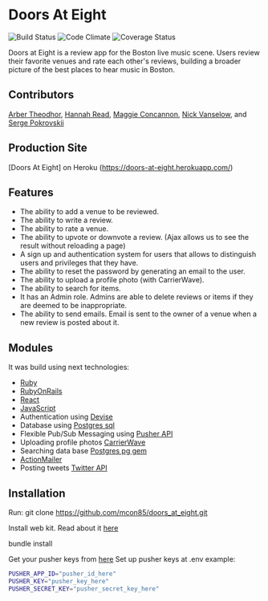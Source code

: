 # Doors At Eight
![Build Status](https://codeship.com/projects/9eab13e0-2503-0134-e487-0e3391f87f23/status?branch=master)
![Code Climate](https://codeclimate.com/github/mcon85/doors_at_eight.png)
![Coverage Status](https://coveralls.io/repos/mcon85/doors_at_eight/badge.png)


Doors at Eight is a review app for the Boston live music scene. Users review their favorite venues and rate each other's reviews, building a broader picture of the best places to hear music in Boston.


## Contributors

[Arber Theodhor](https://github.com/arbertheo), [Hannah Read](https://github.com/freyjasdottir), [Maggie Concannon](https://github.com/mcon85), [Nick Vanselow](https://github.com/nvanselow), and [Serge Pokrovskii](https://github.com/spokrovskiy)

## Production Site

[Doors At Eight] on Heroku (https://doors-at-eight.herokuapp.com/)


## Features

* The ability to add a venue to be reviewed.
* The ability to write a review.
* The ability to rate a venue.
* The ability to upvote or downvote a review. (Ajax allows us to see the result without reloading a page)
* A sign up and authentication system for users that allows to distinguish users and privileges that they have.
* The ability to reset the password by generating an email to the user.
* The ability to upload a profile photo (with CarrierWave).
* The ability to search for items.
* It has an Admin role. Admins are able to delete reviews or items if they are deemed to be inappropriate.
* The ability to send  emails. Email is sent to the owner of a venue when a new review is posted about it.



## Modules

It was build using next technologies:

* [Ruby](https://www.ruby-lang.org/en/)
* [RubyOnRails](http://rubyonrails.org/)
* [React](https://facebook.github.io/react/docs/getting-started.html)
* [JavaScript](https://developer.mozilla.org/en-US/docs/Web/JavaScript/Reference)
* Authentication using [Devise](https://github.com/plataformatec/devise)
* Database using [Postgres sql](https://www.postgresql.org)
* Flexible Pub/Sub Messaging using [Pusher API](https://pusher.com/)
* Uploading profile photos [CarrierWave](https://github.com/carrierwaveuploader/carrierwave.git)
* Searching data base [Postgres pg gem](https://rubygems.org/gems/pg/versions/0.18.4)
* [ActionMailer](http://guides.rubyonrails.org/action_mailer_basics.html)
* Posting  tweets [Twitter API](https://dev.twitter.com/rest/public)


## Installation

Run:
git clone https://github.com/mcon85/doors_at_eight.git


Install web kit. Read about it [here](https://github.com/thoughtbot/capybara-webkit/wiki/Installing-Qt-and-compiling-capybara-webkit)  

bundle install

Get your pusher keys from [here](https://pusher.com/)
Set up pusher keys at .env
example:

```sh
PUSHER_APP_ID="pusher_id_here"
PUSHER_KEY="pusher_key_here"
PUSHER_SECRET_KEY="pusher_secret_key_here"
```
